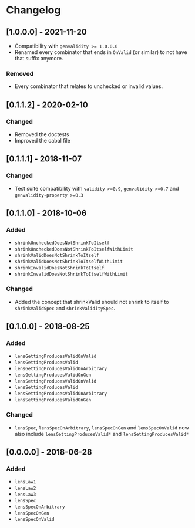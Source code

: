 # Changelog

## [1.0.0.0] - 2021-11-20

* Compatibility with `genvalidity >= 1.0.0.0`
* Renamed every combinator that ends in `OnValid` (or similar) to not have that suffix anymore.

### Removed

* Every combinator that relates to unchecked or invalid values.

## [0.1.1.2] - 2020-02-10

### Changed

* Removed the doctests
* Improved the cabal file


## [0.1.1.1] - 2018-11-07

### Changed

* Test suite compatibility with `validity >=0.9`, `genvalidity >=0.7` and `genvalidity-property >=0.3`

## [0.1.1.0] - 2018-10-06

### Added

* `shrinkUncheckedDoesNotShrinkToItself`
* `shrinkUncheckedDoesNotShrinkToItselfWithLimit`
* `shrinkValidDoesNotShrinkToItself`
* `shrinkValidDoesNotShrinkToItselfWithLimit`
* `shrinkInvalidDoesNotShrinkToItself`
* `shrinkInvalidDoesNotShrinkToItselfWithLimit`

### Changed

* Added the concept that shrinkValid should not shrink to itself to `shrinkValidSpec` and `shrinkValiditySpec`.

## [0.1.0.0] - 2018-08-25

### Added

* `lensGettingProducesValidOnValid`
* `lensGettingProducesValid`
* `lensGettingProducesValidOnArbitrary`
* `lensGettingProducesValidOnGen `
* `lensSettingProducesValidOnValid`
* `lensSettingProducesValid`
* `lensSettingProducesValidOnArbitrary`
* `lensSettingProducesValidOnGen`

### Changed

* `lensSpec`, `lensSpecOnArbitrary`, `lensSpecOnGen` and `lensSpecOnValid` now also include `lensGettingProducesValid*` and `lensSettingProducesValid*`

## [0.0.0.0] - 2018-06-28

### Added

* `lensLaw1`
* `lensLaw2`
* `lensLaw3`
* `lensSpec`
* `lensSpecOnArbitrary`
* `lensSpecOnGen`
* `lensSpecOnValid`
